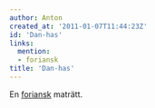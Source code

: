 ```yaml
---
author: Anton
created_at: '2011-01-07T11:44:23Z'
id: 'Dan-has'
links:
  mention:
  - foriansk
title: 'Dan-has'
---
```


En [foriansk] maträtt.

  [foriansk]: foriansk
